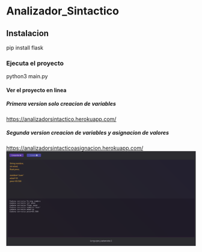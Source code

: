 # Analizador_Sintactico
## Instalacion
pip install flask
### Ejecuta el proyecto
python3 main.py
#### Ver el proyecto en linea
##### Primera version solo creacion de variables
https://analizadorsintactico.herokuapp.com/
##### Segunda version creacion de variables y asignacion de valores
https://analizadorsintacticoasignacion.herokuapp.com/
![](./1.png)
